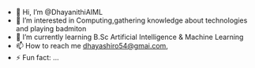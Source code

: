 - 👋 Hi, I’m @DhayanithiAIML
- 👀 I’m interested in Computing,gathering knowledge about technologies and playing badmiton
- 🌱 I’m currently learning B.Sc Artificial Intelligence & Machine Learning
- 📫 How to reach me dhayashiro54@gmai.com,
- ⚡ Fun fact: ...

<!---
DhayanithiAIML/DhayanithiAIML is a ✨ special ✨ repository because its `README.md` (this file) appears on your GitHub profile.
You can click the Preview link to take a look at your changes.
--->
